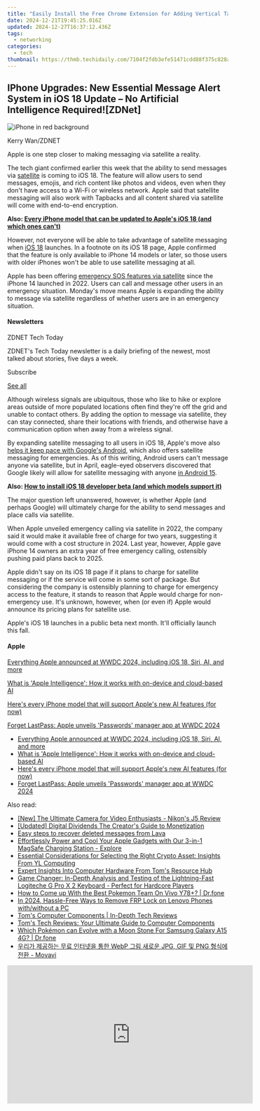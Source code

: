 ```yaml
---
title: "Easily Install the Free Chrome Extension for Adding Vertical Tabs: A Step-by-Step Guide"
date: 2024-12-21T19:45:25.016Z
updated: 2024-12-27T16:37:12.436Z
tags:
  - networking
categories:
  - tech
thumbnail: https://thmb.techidaily.com/7104f2fdb3efe51471cdd88f375c828abb8a0fae8ecd95c240012aa4c932f917.jpg
---
```


## IPhone Upgrades: New Essential Message Alert System in iOS 18 Update – No Artificial Intelligence Required![ZDNet]

![iPhone in red background](https://www.zdnet.com/a/img/resize/6c1b2aa734bf20a94aa40c1fd8a6ada8083bbb28/2022/09/22/f2ab8e2c-de23-4ea0-8cb2-7f9ffb2d3c7f/iphone-14-pro-red-background.jpg?auto=webp&width=1280)

Kerry Wan/ZDNET

Apple is one step closer to making messaging via satellite a reality.

The tech giant confirmed earlier this week that the ability to send messages via [satellite](https://www.zdnet.com/article/best-satellite-phone/) is coming to iOS 18\. The feature will allow users to send messages, emojis, and rich content like photos and videos, even when they don't have access to a Wi-Fi or wireless network. Apple said that satellite messaging will also work with Tapbacks and all content shared via satellite will come with end-to-end encryption.

**Also: [Every iPhone model that can be updated to Apple's iOS 18 (and which ones can't)](https://www.zdnet.com/article/every-iphone-model-that-can-be-updated-to-apples-ios-18-and-which-ones-cant/)**

However, not everyone will be able to take advantage of satellite messaging when [iOS 18](https://www.zdnet.com/article/ios-18-the-biggest-iphone-changes-apple-announced-at-wwdc-2024/) launches. In a footnote on its iOS 18 page, Apple confirmed that the feature is only available to iPhone 14 models or later, so those users with older iPhones won't be able to use satellite messaging at all.

Apple has been offering [emergency SOS features via satellite](https://www.zdnet.com/article/apple-grants-some-iphone-14-users-an-extra-year-of-emergency-sos-via-satellite-for-free/) since the iPhone 14 launched in 2022\. Users can call and message other users in an emergency situation. Monday's move means Apple is expanding the ability to message via satellite regardless of whether users are in an emergency situation.

#### Newsletters

ZDNET Tech Today

ZDNET's Tech Today newsletter is a daily briefing of the newest, most talked about stories, five days a week.

 Subscribe

[See all](https://www.zdnet.com/newsletters/)

Although wireless signals are ubiquitous, those who like to hike or explore areas outside of more populated locations often find they're off the grid and unable to contact others. By adding the option to message via satellite, they can stay connected, share their locations with friends, and otherwise have a communication option when away from a wireless signal. 

By expanding satellite messaging to all users in iOS 18, Apple's move also [helps it keep pace with Google's Android](https://www.zdnet.com/article/satellite-sos-is-showing-up-on-pixel-phones-how-it-can-help-you-in-an-emergency/), which also offers satellite messaging for emergencies. As of this writing, Android users can't message anyone via satellite, but in April, eagle-eyed observers discovered that Google likely will allow for satellite messaging with anyone [in Android 15](https://www.zdnet.com/article/google-messages-satellite-connectivity-support-could-let-you-chat-with-anyone/). 

**Also: [How to install iOS 18 developer beta (and which models support it)](https://www.zdnet.com/article/how-to-install-ios-18-developer-beta-and-which-models-support-it/)**

The major question left unanswered, however, is whether Apple (and perhaps Google) will ultimately charge for the ability to send messages and place calls via satellite.

When Apple unveiled emergency calling via satellite in 2022, the company said it would make it available free of charge for two years, suggesting it would come with a cost structure in 2024\. Last year, however, Apple gave iPhone 14 owners an extra year of free emergency calling, ostensibly pushing paid plans back to 2025\. 

Apple didn't say on its iOS 18 page if it plans to charge for satellite messaging or if the service will come in some sort of package. But considering the company is ostensibly planning to charge for emergency access to the feature, it stands to reason that Apple would charge for non-emergency use. It's unknown, however, when (or even if) Apple would announce its pricing plans for satellite use.

Apple's iOS 18 launches in a public beta next month. It'll officially launch this fall.

#### Apple

[Everything Apple announced at WWDC 2024, including iOS 18, Siri, AI, and more](https://www.zdnet.com/article/every-new-feature-apple-unveiled-for-iphone-ipad-mac-and-more-this-fall-including-ai/ "Everything Apple announced at WWDC 2024, including iOS 18, Siri, AI, and more")

[What is 'Apple Intelligence': How it works with on-device and cloud-based AI](https://www.zdnet.com/article/what-is-apple-intelligence-everything-to-know-about-ai-features-coming-to-iphones-macs-and-ipads/ "What is 'Apple Intelligence': How it works with on-device and cloud-based AI")

[Here's every iPhone model that will support Apple's new AI features (for now)](https://www.zdnet.com/article/ios-18-1-update-every-iphone-model-that-will-support-apples-new-ai-features-for-now/ "Here's every iPhone model that will support Apple's new AI features (for now)")

[Forget LastPass: Apple unveils 'Passwords' manager app at WWDC 2024](https://www.zdnet.com/article/forget-lastpass-apple-unveils-passwords-manager-app-at-wwdc-2024/ "Forget LastPass: Apple unveils 'Passwords' manager app at WWDC 2024")

* [Everything Apple announced at WWDC 2024, including iOS 18, Siri, AI, and more](https://www.zdnet.com/article/every-new-feature-apple-unveiled-for-iphone-ipad-mac-and-more-this-fall-including-ai/ "Everything Apple announced at WWDC 2024, including iOS 18, Siri, AI, and more")
* [What is 'Apple Intelligence': How it works with on-device and cloud-based AI](https://www.zdnet.com/article/what-is-apple-intelligence-everything-to-know-about-ai-features-coming-to-iphones-macs-and-ipads/ "What is 'Apple Intelligence': How it works with on-device and cloud-based AI")
* [Here's every iPhone model that will support Apple's new AI features (for now)](https://www.zdnet.com/article/ios-18-1-update-every-iphone-model-that-will-support-apples-new-ai-features-for-now/ "Here's every iPhone model that will support Apple's new AI features (for now)")
* [Forget LastPass: Apple unveils 'Passwords' manager app at WWDC 2024](https://www.zdnet.com/article/forget-lastpass-apple-unveils-passwords-manager-app-at-wwdc-2024/ "Forget LastPass: Apple unveils 'Passwords' manager app at WWDC 2024")

<ins class="adsbygoogle"
     style="display:block"
     data-ad-format="autorelaxed"
     data-ad-client="ca-pub-7571918770474297"
     data-ad-slot="1223367746"></ins>

<ins class="adsbygoogle"
     style="display:block"
     data-ad-client="ca-pub-7571918770474297"
     data-ad-slot="8358498916"
     data-ad-format="auto"
     data-full-width-responsive="true"></ins>

<span class="atpl-alsoreadstyle">Also read:</span>
<div><ul>
<li><a href="https://fox-hovers.techidaily.com/new-the-ultimate-camera-for-video-enthusiasts-nikons-j5-review/"><u>[New] The Ultimate Camera for Video Enthusiasts - Nikon's J5 Review</u></a></li>
<li><a href="https://youtube-video-recordings.techidaily.com/updated-digital-dividends-the-creators-guide-to-monetization/"><u>[Updated] Digital Dividends The Creator's Guide to Monetization</u></a></li>
<li><a href="https://phone-solutions.techidaily.com/easy-steps-to-recover-deleted-messages-from-lava-by-fonelab-android-recover-messages/"><u>Easy steps to recover deleted messages from Lava</u></a></li>
<li><a href="https://tech-haven.techidaily.com/effortlessly-power-and-cool-your-apple-gadgets-with-our-3-in-1-magsafe-charging-station-explore/"><u>Effortlessly Power and Cool Your Apple Gadgets with Our 3-in-1 MagSafe Charging Station - Explore</u></a></li>
<li><a href="https://discover-hacks.techidaily.com/essential-considerations-for-selecting-the-right-crypto-asset-insights-from-yl-computing/"><u>Essential Considerations for Selecting the Right Crypto Asset: Insights From YL Computing</u></a></li>
<li><a href="https://hardware-reviews.techidaily.com/expert-insights-into-computer-hardware-from-toms-resource-hub/"><u>Expert Insights Into Computer Hardware From Tom's Resource Hub</u></a></li>
<li><a href="https://hardware-reviews.techidaily.com/game-changer-in-depth-analysis-and-testing-of-the-lightning-fast-logiteche-g-pro-x-2-keyboard-perfect-for-hardcore-players/"><u>Game Changer: In-Depth Analysis and Testing of the Lightning-Fast Logiteche G Pro X 2 Keyboard - Perfect for Hardcore Players</u></a></li>
<li><a href="https://change-location.techidaily.com/how-to-come-up-with-the-best-pokemon-team-on-vivo-y78plus-drfone-by-drfone-virtual-android/"><u>How to Come up With the Best Pokemon Team On Vivo Y78+? | Dr.fone</u></a></li>
<li><a href="https://android-frp.techidaily.com/in-2024-hassle-free-ways-to-remove-frp-lock-on-lenovo-phones-withwithout-a-pc-by-drfone-android/"><u>In 2024, Hassle-Free Ways to Remove FRP Lock on Lenovo Phones with/without a PC</u></a></li>
<li><a href="https://hardware-reviews.techidaily.com/toms-computer-components-in-depth-tech-reviews/"><u>Tom's Computer Components | In-Depth Tech Reviews</u></a></li>
<li><a href="https://hardware-reviews.techidaily.com/toms-tech-reviews-your-ultimate-guide-to-computer-components/"><u>Tom's Tech Reviews: Your Ultimate Guide to Computer Components</u></a></li>
<li><a href="https://change-location.techidaily.com/which-pokemon-can-evolve-with-a-moon-stone-for-samsung-galaxy-a15-4g-drfone-by-drfone-virtual-android/"><u>Which Pokémon can Evolve with a Moon Stone For Samsung Galaxy A15 4G? | Dr.fone</u></a></li>
<li><a href="https://vp-tips.techidaily.com/webp-jpg-gif-png-movavi/"><u>우리가 제공하는 무료 인터넷을 통한 WebP 그림 새로운 JPG, GIF 및 PNG 형식에 전환 - Movavi</u></a></li>
</ul></div>

<!-- affiliate ads begin -->
<iframe width="560" height="315" src="https://www.youtube.com/embed/Nl0Z0eth1u4?si=0eecOBNfc--51AJO" title="YouTube video player" frameborder="0" allow="accelerometer; autoplay; clipboard-write; encrypted-media; gyroscope; picture-in-picture; web-share" referrerpolicy="strict-origin-when-cross-origin" allowfullscreen></iframe>
<!-- affiliate ads end -->

